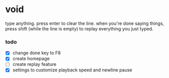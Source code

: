 # void
type anything.
press enter to clear the line.
when you're done saying things, press shift (while the line is empty) to replay everything you just typed.

### todo
- [x] change done key to F8
- [x] create homepage
- [ ] create replay feature
- [x] settings to customize playback speed and newline pause
